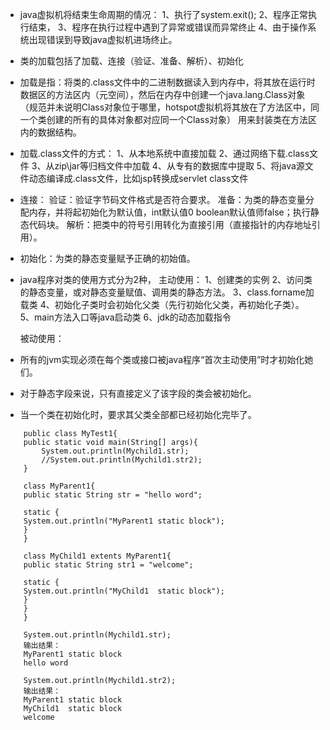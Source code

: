 * java虚拟机将结束生命周期的情况：
    1、执行了system.exit();
    2、程序正常执行结束，
    3、程序在执行过程中遇到了异常或错误而异常终止
    4、由于操作系统出现错误到导致java虚拟机进场终止。


* 类的加载包括了加载、连接（验证、准备、解析）、初始化

* 加载是指：将类的.class文件中的二进制数据读入到内存中，将其放在运行时数据区的方法区内（元空间），然后在内存中创建一个java.lang.Class对象（规范并未说明Class对象位于哪里，hotspot虚拟机将其放在了方法区中，同一个类创建的所有的具体对象都对应同一个Class对象）
用来封装类在方法区内的数据结构。

* 加载.class文件的方式：
    1、从本地系统中直接加载
    2、通过网络下载.class文件
    3、从zip\jar等归档文件中加载
    4、从专有的数据库中提取
    5、将java源文件动态编译成.class文件，比如jsp转换成servlet class文件

* 连接：
    验证：验证字节码文件格式是否符合要求。
    准备：为类的静态变量分配内存，并将起初始化为默认值，int默认值0 boolean默认值师false；执行静态代码块。
    解析：把类中的符号引用转化为直接引用（直接指针的内存地址引用）。

* 初始化：为类的静态变量赋予正确的初始值。


* java程序对类的使用方式分为2种，
    主动使用：
        1、创建类的实例
        2、访问类的静态变量，或对静态变量赋值、调用类的静态方法。
        3、class.forname加载类
        4、初始化子类时会初始化父类（先行初始化父类，再初始化子类）。
        5、main方法入口等java启动类
        6、jdk的动态加载指令
    
    
    被动使用：

* 所有的jvm实现必须在每个类或接口被java程序“首次主动使用”时才初始化她们。

* 对于静态字段来说，只有直接定义了该字段的类会被初始化。
* 当一个类在初始化时，要求其父类全部都已经初始化完毕了。
```
    public class MyTest1{
    public static void main(String[] args){
        System.out.println(Mychild1.str);
        //System.out.println(Mychild1.str2);
    }

    class MyParent1{
    public static String str = "hello word";
    
    static {
    System.out.println("MyParent1 static block");
    }
    }

    class MyChild1 extents MyParent1{
    public static String str1 = "welcome";
    
    static {
    System.out.println("MyChild1  static block");
    }
    }
    }

    System.out.println(Mychild1.str);
    输出结果：
    MyParent1 static block
    hello word

    System.out.println(Mychild1.str2);
    输出结果：
    MyParent1 static block
    MyChild1  static block
    welcome
```
